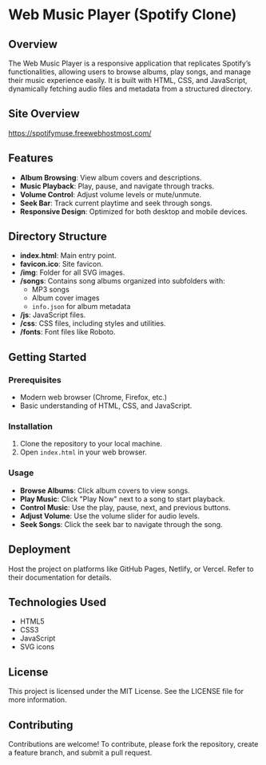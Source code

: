 # Web Music Player (Spotify Clone)

## Overview
The Web Music Player is a responsive application that replicates Spotify’s functionalities, allowing users to browse albums, play songs, and manage their music experience easily. It is built with HTML, CSS, and JavaScript, dynamically fetching audio files and metadata from a structured directory.

## Site Overview
https://spotifymuse.freewebhostmost.com/

## Features
- **Album Browsing**: View album covers and descriptions.
- **Music Playback**: Play, pause, and navigate through tracks.
- **Volume Control**: Adjust volume levels or mute/unmute.
- **Seek Bar**: Track current playtime and seek through songs.
- **Responsive Design**: Optimized for both desktop and mobile devices.

## Directory Structure

- **index.html**: Main entry point.
- **favicon.ico**: Site favicon.
- **/img**: Folder for all SVG images.
- **/songs**: Contains song albums organized into subfolders with:
  - MP3 songs
  - Album cover images
  - `info.json` for album metadata
- **/js**: JavaScript files.
- **/css**: CSS files, including styles and utilities.
- **/fonts**: Font files like Roboto.

## Getting Started

### Prerequisites
- Modern web browser (Chrome, Firefox, etc.)
- Basic understanding of HTML, CSS, and JavaScript.

### Installation
1. Clone the repository to your local machine.
2. Open `index.html` in your web browser.

### Usage
- **Browse Albums**: Click album covers to view songs.
- **Play Music**: Click "Play Now" next to a song to start playback.
- **Control Music**: Use the play, pause, next, and previous buttons.
- **Adjust Volume**: Use the volume slider for audio levels.
- **Seek Songs**: Click the seek bar to navigate through the song.

## Deployment
Host the project on platforms like GitHub Pages, Netlify, or Vercel. Refer to their documentation for details.

## Technologies Used
- HTML5
- CSS3
- JavaScript
- SVG icons

## License
This project is licensed under the MIT License. See the LICENSE file for more information.

## Contributing
Contributions are welcome! To contribute, please fork the repository, create a feature branch, and submit a pull request.
